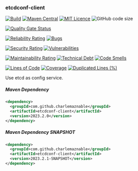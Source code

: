 ### etcdconf-client

[![Build](https://github.com/CharLemAznable/etcdconf-client/actions/workflows/build.yml/badge.svg)](https://github.com/CharLemAznable/etcdconf-client/actions/workflows/build.yml)
[![Maven Central](https://maven-badges.herokuapp.com/maven-central/com.github.charlemaznable/etcdconf-client/badge.svg)](https://maven-badges.herokuapp.com/maven-central/com.github.charlemaznable/etcdconf-client/)
[![MIT Licence](https://badges.frapsoft.com/os/mit/mit.svg?v=103)](https://opensource.org/licenses/mit-license.php)
![GitHub code size](https://img.shields.io/github/languages/code-size/CharLemAznable/etcdconf-client)

[![Quality Gate Status](https://sonarcloud.io/api/project_badges/measure?project=CharLemAznable_etcdconf-client&metric=alert_status)](https://sonarcloud.io/dashboard?id=CharLemAznable_etcdconf-client)

[![Reliability Rating](https://sonarcloud.io/api/project_badges/measure?project=CharLemAznable_etcdconf-client&metric=reliability_rating)](https://sonarcloud.io/dashboard?id=CharLemAznable_etcdconf-client)
[![Bugs](https://sonarcloud.io/api/project_badges/measure?project=CharLemAznable_etcdconf-client&metric=bugs)](https://sonarcloud.io/dashboard?id=CharLemAznable_etcdconf-client)

[![Security Rating](https://sonarcloud.io/api/project_badges/measure?project=CharLemAznable_etcdconf-client&metric=security_rating)](https://sonarcloud.io/dashboard?id=CharLemAznable_etcdconf-client)
[![Vulnerabilities](https://sonarcloud.io/api/project_badges/measure?project=CharLemAznable_etcdconf-client&metric=vulnerabilities)](https://sonarcloud.io/dashboard?id=CharLemAznable_etcdconf-client)

[![Maintainability Rating](https://sonarcloud.io/api/project_badges/measure?project=CharLemAznable_etcdconf-client&metric=sqale_rating)](https://sonarcloud.io/dashboard?id=CharLemAznable_etcdconf-client)
[![Technical Debt](https://sonarcloud.io/api/project_badges/measure?project=CharLemAznable_etcdconf-client&metric=sqale_index)](https://sonarcloud.io/dashboard?id=CharLemAznable_etcdconf-client)
[![Code Smells](https://sonarcloud.io/api/project_badges/measure?project=CharLemAznable_etcdconf-client&metric=code_smells)](https://sonarcloud.io/dashboard?id=CharLemAznable_etcdconf-client)

[![Lines of Code](https://sonarcloud.io/api/project_badges/measure?project=CharLemAznable_etcdconf-client&metric=ncloc)](https://sonarcloud.io/dashboard?id=CharLemAznable_etcdconf-client)
[![Coverage](https://sonarcloud.io/api/project_badges/measure?project=CharLemAznable_etcdconf-client&metric=coverage)](https://sonarcloud.io/dashboard?id=CharLemAznable_etcdconf-client)
[![Duplicated Lines (%)](https://sonarcloud.io/api/project_badges/measure?project=CharLemAznable_etcdconf-client&metric=duplicated_lines_density)](https://sonarcloud.io/dashboard?id=CharLemAznable_etcdconf-client)

Use etcd as config service.

##### Maven Dependency

```xml
<dependency>
  <groupId>com.github.charlemaznable</groupId>
  <artifactId>etcdconf-client</artifactId>
  <version>2023.2.0</version>
</dependency>
```

##### Maven Dependency SNAPSHOT

```xml
<dependency>
  <groupId>com.github.charlemaznable</groupId>
  <artifactId>etcdconf-client</artifactId>
  <version>2023.2.1-SNAPSHOT</version>
</dependency>
```
